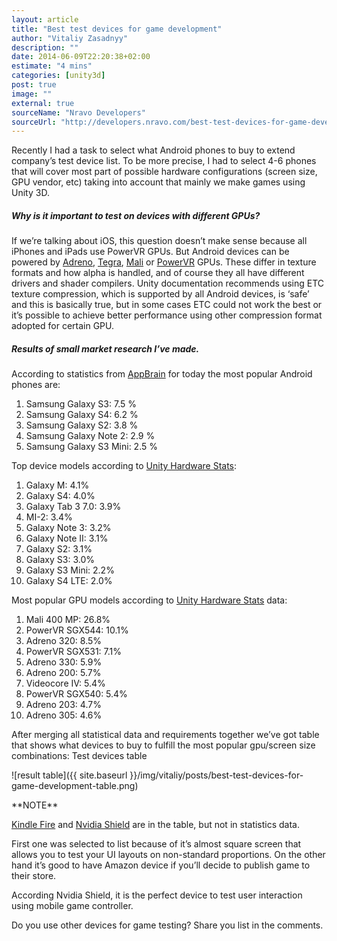 ```yaml
---
layout: article
title: "Best test devices for game development"
author: "Vitaliy Zasadnyy"
description: ""
date: 2014-06-09T22:20:38+02:00
estimate: "4 mins"
categories: [unity3d]
post: true
image: ""
external: true
sourceName: "Nravo Developers"
sourceUrl: "http://developers.nravo.com/best-test-devices-for-game-development"
---
```


Recently I had a task to select what Android phones to buy to extend company’s test device list. To be more precise, I had to select 4-6 phones that will cover most part of possible hardware configurations (screen size, GPU vendor, etc) taking into account that mainly we make games using Unity 3D.
 

##### Why is it important to test on devices with different GPUs?

If we’re talking about iOS, this question doesn’t make sense because all iPhones and iPads use PowerVR GPUs. But Android devices can be powered by [Adreno][adreno], [Tegra][tegra], [Mali][mali] or [PowerVR][povervr] GPUs. These differ in texture formats and how alpha is handled, and of course they all have different drivers and shader compilers. Unity documentation recommends using ETC texture compression, which is supported by all Android devices, is ‘safe’ and this is basically true, but in some cases ETC could not work the best or it’s possible to achieve better performance using other compression format adopted for certain GPU.
 

##### Results of small market research I’ve made.

According to statistics from [AppBrain][appbrain] for today the most popular Android phones are:

1. Samsung Galaxy S3: 7.5 %
2. Samsung Galaxy S4: 6.2 %
3. Samsung Galaxy S2: 3.8 %
4. Samsung Galaxy Note 2: 2.9 %
5. Samsung Galaxy S3 Mini: 2.5 %
 

Top device models according to [Unity Hardware Stats][unity-stats]:

1. Galaxy M: 4.1%
2. Galaxy S4: 4.0%
3. Galaxy Tab 3 7.0: 3.9%
4. MI-2: 3.4%
5. Galaxy Note 3: 3.2%
6. Galaxy Note II: 3.1%
7. Galaxy S2: 3.1%
8. Galaxy S3: 3.0%
9. Galaxy S3 Mini: 2.2%
10. Galaxy S4 LTE: 2.0%
 

Most popular GPU models according to [Unity Hardware Stats][unity-stats] data:

1. Mali 400 MP: 26.8%
2. PowerVR SGX544: 10.1%
3. Adreno 320: 8.5%
4. PowerVR SGX531: 7.1%
5. Adreno 330: 5.9%
6. Adreno 200: 5.7%
7. Videocore IV: 5.4%
8. PowerVR SGX540: 5.4%
9. Adreno 203: 4.7%
10. Adreno 305: 4.6%
 
After merging all statistical data and requirements together we’ve got table that shows what devices to buy to fulfill the most popular gpu/screen size combinations:
Test devices table

![result table]({{ site.baseurl }}/img/vitaliy/posts/best-test-devices-for-game-development-table.png)
 
<div markdown="1" class="note">
**NOTE**

[Kindle Fire][kindle] and [Nvidia Shield][shield] are in the table, but not in statistics data.

 First one was selected to list because of it’s almost square screen that allows you to test your UI layouts on non-standard proportions. On the other hand it’s good to have Amazon device if you’ll decide to publish game to their store.
 
 According Nvidia Shield, it is the perfect device to test user interaction using mobile game controller.
</div>

 
Do you use other devices for game testing? Share you list in the comments.


[adreno]: http://en.wikipedia.org/wiki/Imageon
[tegra]: http://en.wikipedia.org/wiki/Tegra
[mali]: http://en.wikipedia.org/wiki/Mali_(GPU)
[povervr]: http://en.wikipedia.org/wiki/PowerVR
[appbrain]: http://www.appbrain.com/stats/stats-index
[unity-stats]: http://stats.unity3d.com/mobile/device-android.html
[kindle]: http://www.amazon.com/kindle-fire-hdx-student-gaming-tablet/dp/B00BWYQ9YE
[shield]: http://shield.nvidia.com/

